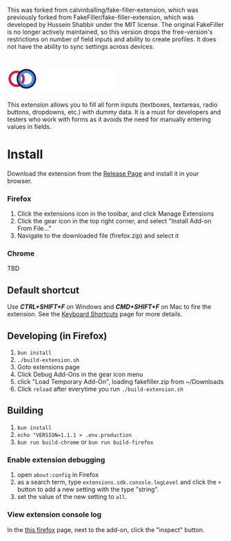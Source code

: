This was forked from calvinballing/fake-filler-extension, which was previously forked from FakeFiller/fake-filler-extension, which was developed by Hussein Shabbir under the MIT license.  The original FakeFiller is no longer actively maintained, so this version drops the free-version's restrictions on number of field inputs and ability to create profiles.  It does not have the ability to sync settings across devices.

# <img src="public/images/logo.svg" height="53" alt="Fake Filler 2" title="Fake Filler 2" />

This extension allows you to fill all form inputs (textboxes, textareas, radio buttons, dropdowns, etc.) with dummy data. It is a must for developers and testers who work with forms as it avoids the need for manually entering values in fields.

# Install 

Download the extension from the [Release Page](https://github.com/buckhamduffy/fake-filler-extension/releases) and install it in your browser.

### Firefox
1. Click the extensions icon in the toolbar, and click Manage Extensions
2. Click the gear icon in the top right corner, and select "Install Add-on From File..."
3. Navigate to the downloaded file (firefox.zip) and select it
### Chrome
TBD

## Default shortcut

Use **_CTRL+SHIFT+F_** on Windows and **_CMD+SHIFT+F_** on Mac to fire the extension. See the [Keyboard Shortcuts](https://github.com/calvinballing/fake-filler-extension/wiki/Keyboard-Shortcuts) page for more details.

## Developing (in Firefox)

1. `bun install`
2. `./build-extension.sh`
3. Goto extensions page
4. Click Debug Add-Ons in the gear icon menu
5. click "Load Temporary Add-On", loading fakefiller.zip from ~/Downloads
6. Click `reload` after everytime you run `./build-extension.sh`

## Building

1. `bun install`
2. `echo "VERSION=1.1.1 > .env.production`
3. `bun run build-chrome` or `bun run build-firefox`

### Enable extension debugging

1. open `about:config` in Firefox
1. as a search term, type `extensions.sdk.console.logLevel` and click the `+` button to add a new setting with the type "string".
1. set the value of the new setting to `all`.

### View extension console log

In the [this firefox](about:debugging#/runtime/this-firefox) page, next to the add-on, click the "inspect" button.
